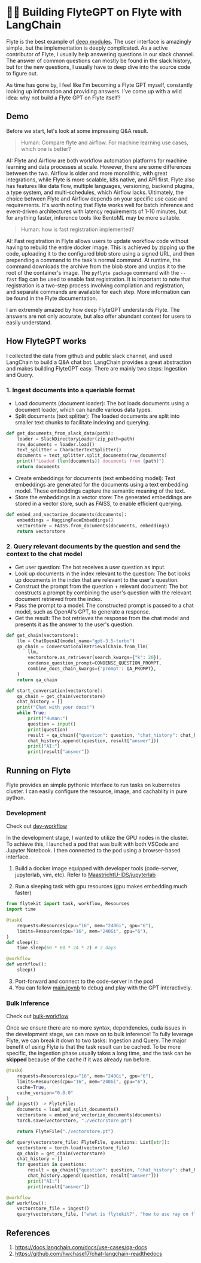 # 🦅🔗 Building FlyteGPT on Flyte with LangChain

Flyte is the best example of [deep modules](https://www.mattduck.com/2021-04-a-philosophy-of-software-design.html). The user interface is amazingly simple, but the implementation is deeply complicated. As a active contributor of Flyte, I usually help answering questions in our slack channel. The answer of common questions can mostly be found in the slack history, but for the new questions, I usually have to deep dive into the source code to figure out. 

As time has gone by, I feel like I'm becoming a Flyte GPT myself, constantly looking up information and providing answers. I've come up with a wild idea: why not build a Flyte GPT on Flyte itself?


## Demo

Before we start, let's look at some impressing Q&A result.


> Human: Compare flyte and airflow. For machine learning use cases, which one is better? 

AI:
Flyte and Airflow are both workflow automation platforms for machine learning and data processes at scale. However, there are some differences between the two. Airflow is older and more monolithic, with great integrations, while Flyte is more scalable, k8s native, and API first. Flyte also has features like data flow, multiple languages, versioning, backend plugins, a type system, and multi-schedules, which Airflow lacks. Ultimately, the choice between Flyte and Airflow depends on your specific use case and requirements. It's worth noting that Flyte works well for batch inference and event-driven architectures with latency requirements of 1-10 minutes, but for anything faster, inference tools like BentoML may be more suitable.

> Human: how is fast registration implemented?

AI:
Fast registration in Flyte allows users to update workflow code without having to rebuild the entire docker image. This is achieved by zipping up the code, uploading it to the configured blob store using a signed URL, and then prepending a command to the task's normal command. At runtime, the command downloads the archive from the blob store and unzips it to the root of the container's image. The `pyflyte package` command with the `--fast` flag can be used to enable fast registration. It is important to note that registration is a two-step process involving compilation and registration, and separate commands are available for each step. More information can be found in the Flyte documentation.

I am extremely amazed by how deep FlyteGPT understands Flyte. The answers are not only accurate, but also offer abundant context for users to easily understand. 


## How FlyteGPT works

I collected the data from github and public slack channel, and used LangChain to build a Q&A chat bot. LangChain provides a great abstraction and makes building FlyteGPT easy. There are mainly two steps: Ingestion and Query.

### 1. Ingest documents into a queriable format
- Load documents (document loader): The bot loads documents using a document loader, which can handle various data types.
- Split documents (text splitter): The loaded documents are split into smaller text chunks to facilitate indexing and querying.

```python
def get_documents_from_slack_data(path):
    loader = SlackDirectoryLoader(zip_path=path)
    raw_documents = loader.load()
    text_splitter = CharacterTextSplitter()
    documents = text_splitter.split_documents(raw_documents)
    print(f"Loaded {len(documents)} documents from {path}")
    return documents
```

- Create embeddings for documents (text embedding model): Text embeddings are generated for the documents using a text embedding model. These embeddings capture the semantic meaning of the text.
- Store the embeddings in a vector store: The generated embeddings are stored in a vector store, such as FAISS, to enable efficient querying.

```python
def embed_and_vectorize_documents(documents):
    embeddings = HuggingFaceEmbeddings()
    vectorstore = FAISS.from_documents(documents, embeddings)
    return vectorstore
```

### 2. Query relevant documents by the question and send the context to the chat model

- Get user question: The bot receives a user question as input.
- Look up documents in the index relevant to the question: The bot looks up documents in the index that are relevant to the user's question.
- Construct the prompt from the question + relevant document: The bot constructs a prompt by combining the user's question with the relevant document retrieved from the index.
- Pass the prompt to a model: The constructed prompt is passed to a chat model, such as OpenAI's GPT, to generate a response.
- Get the result: The bot retrieves the response from the chat model and presents it as the answer to the user's question.

```python
def get_chain(vectorstore):
    llm = ChatOpenAI(model_name="gpt-3.5-turbo")
    qa_chain = ConversationalRetrievalChain.from_llm(
        llm,
        vectorstore.as_retriever(search_kwargs={"k": 20}),
        condense_question_prompt=CONDENSE_QUESTION_PROMPT,
        combine_docs_chain_kwargs={'prompt': QA_PROMPT},
    )
    return qa_chain

def start_conversation(vectorstore):
    qa_chain = get_chain(vectorstore)
    chat_history = []
    print("Chat with your docs!")
    while True:
        print("Human:")
        question = input()
        print(question)
        result = qa_chain({"question": question, "chat_history": chat_history})
        chat_history.append((question, result["answer"]))
        print("AI:")
        print(result["answer"])
```
## Running on Flyte

Flyte provides an simple pythonic interface to run tasks on kubernetes cluster. I can easily configure the resource, image, and cachablity in pure python.

### Development

Check out [dev-workflow](./dev-workflow.py)

In the development stage, I wanted to utilize the GPU nodes in the cluster. To achieve this, I launched a pod that was built with both VSCode and Jupyter Notebook. I then connected to the pod using a browser-based interface.

1. Build a docker image equipped with developer tools (code-server, jupyterlab, vim, etc). Refer to [MaastrichtU-IDS/jupyterlab](https://github.com/MaastrichtU-IDS/jupyterlab/blob/8bc639a46ec2213cb909025d98bae4103019d1cd/Dockerfile#L1)

2. Run a sleeping task with gpu resources (gpu makes embedding much faster)

```python
from flytekit import task, workflow, Resources
import time

@task(
    requests=Resources(cpu="16", mem="240Gi", gpu="6"),
    limits=Resources(cpu="16", mem="240Gi", gpu="6"),
)
def sleep():
    time.sleep(60 * 60 * 24 * 2) # 2 days

@workflow
def workflow():
    sleep()
```

3. Port-forward and connect to the code-server in the pod
4. You can follow [main.ipynb](./main.ipynb) to debug and play with the GPT interactively.

### Bulk Inference

Check out [bulk-workflow](./bulk-workflow.py)

Once we ensure there are no more syntax, dependencies, cuda issues in the development stage, we can move on to bulk inference! To fully leverage Flyte, we can break it down to two tasks: Ingestion and Query. The major benefit of using Flyte is that the task result can be cached. To be more specific, the ingestion phase usually takes a long time, and the task can be **skipped** because of the cache if it was already run before.

```python
@task(
    requests=Resources(cpu="16", mem="240Gi", gpu="6"),
    limits=Resources(cpu="16", mem="240Gi", gpu="6"),
    cache=True,
    cache_version="0.0.0"
)
def ingest() -> FlyteFile:
    documents = load_and_split_documents()
    vectorstore = embed_and_vectorize_documents(documents)
    torch.save(vectorstore, "./vectorstore.pt")

    return FlyteFile("./vectorstore.pt")

def query(vectorstore_file: FlyteFile, questions: List[str]):
    vectorstore = torch.load(vectorstore_file)
    qa_chain = get_chain(vectorstore)
    chat_history = []
    for question in questions:
        result = qa_chain({"question": question, "chat_history": chat_history})
        chat_history.append((question, result["answer"]))
        print("AI:")
        print(result["answer"])

@workflow
def workflow():
    vectorstore_file = ingest()
    query(vectorstore_file, ["what is flytekit?", "how to use ray on flyte?"])
```

## References

1. https://docs.langchain.com/docs/use-cases/qa-docs
2. https://github.com/hwchase17/chat-langchain-readthedocs
